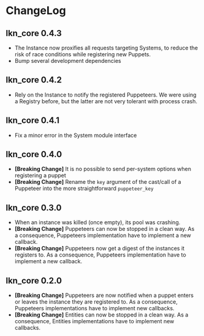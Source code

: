 # ChangeLog

## lkn_core 0.4.3

* The Instance now proxifies all requests targeting Systems, to reduce the risk
  of race conditions while registering new Puppets.
* Bump several development dependencies

## lkn_core 0.4.2

* Rely on the Instance to notify the registered Puppeteers. We were using a
  Registry before, but the latter are not very tolerant with process crash.

## lkn_core 0.4.1

* Fix a minor error in the System module interface

## lkn_core 0.4.0

* **[Breaking Change]** It is no possible to send per-system options when
  registering a puppet
* **[Breaking Change]** Rename the `key` argument of the cast/call of a
  Puppeteer into the more straightforward `puppeteer_key`

## lkn_core 0.3.0

* When an instance was killed (once empty), its pool was crashing.
* **[Breaking Change]** Puppeteers can now be stopped in a clean way. As a
  consequence, Puppeteers implementation have to implement a new callback.
* **[Breaking Change]** Puppeteers now get a digest of the instances it
  registers to. As a consequence, Puppeteers implementation have to implement a
  new callback.

## lkn_core 0.2.0

* **[Breaking Change]** Puppeteers are now notified when a puppet enters
  or leaves the instance they are registered to. As a consequence,
  Puppeteers implementations have to implement new callbacks.
* **[Breaking Change]** Entities can now be stopped in a clean way. As a
  consequence, Entities implementations have to implement new callbacks.
